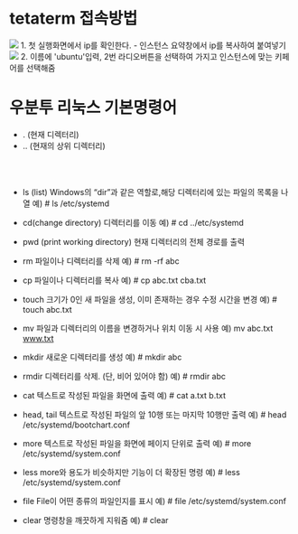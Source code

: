 # tetaterm 접속방법

<img src="https://user-images.githubusercontent.com/48792230/114669055-70bd8800-9d3c-11eb-92d7-f9fbfdf1573f.PNG">
1. 첫 실행화면에서 ip를 확인한다.
 - 인스턴스 요약창에서 ip를 복사하여 붙여넣기

<br>
<img src="https://user-images.githubusercontent.com/48792230/114669051-6f8c5b00-9d3c-11eb-8bb9-ff1005cfbff6.PNG">
2. 이름에 'ubuntu'입력, 2번 라디오버튼을 선택하여 가지고 인스턴스에 맞는 키페어를 선택해줌


# 우분투 리눅스 기본명령어

* . (현재 디렉터리)
* .. (현재의 상위 디렉터리)

<br><br>

* ls (list)
Windows의 “dir”과 같은 역할로,해당 디렉터리에 있는 파일의 목록을 나열
예) # ls /etc/systemd

* cd(change directory)
디렉터리를 이동
예) # cd ../etc/systemd

* pwd (print working directory)
현재 디렉터리의 전체 경로를 출력

* rm
파일이나 디렉터리를 삭제
예) # rm -rf abc

* cp
파일이나 디렉터리를 복사
예) # cp abc.txt cba.txt

* touch
크기가 0인 새 파일을 생성, 이미 존재하는 경우 수정 시간을 변경
예) # touch abc.txt

* mv
파일과 디렉터리의 이름을 변경하거나 위치 이동 시 사용
예) mv abc.txt www.txt

* mkdir
새로운 디렉터리를 생성
예) # mkdir abc

* rmdir
디렉터리를 삭제. (단, 비어 있어야 함)
예) # rmdir abc

* cat
텍스트로 작성된 파일을 화면에 출력
예) # cat a.txt b.txt

* head, tail
텍스트로 작성된 파일의 앞 10행 또는 마지막 10행만 출력
예) # head /etc/systemd/bootchart.conf

* more
텍스트로 작성된 파일을 화면에 페이지 단위로 출력
예) # more /etc/systemd/system.conf

* less
more와 용도가 비슷하지만 기능이 더 확장된 명령
예) # less /etc/systemd/system.conf

* file
File이 어떤 종류의 파일인지를 표시
예) # file /etc/systemd/system.conf

* clear
명령창을 깨끗하게 지워줌
예) # clear
